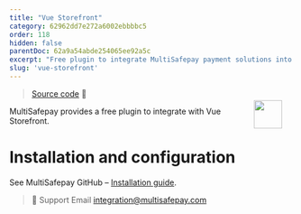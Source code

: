 ```yaml
---
title: "Vue Storefront"
category: 62962dd7e272a6002ebbbbc5
order: 118
hidden: false
parentDoc: 62a9a54abde254065ee92a5c
excerpt: "Free plugin to integrate MultiSafepay payment solutions into your Vue Storefront application."
slug: 'vue-storefront'
---
```

<img src="https://raw.githubusercontent.com/MultiSafepay/docs/master/static/logo/Plugins/Vue_Storefront.svg" width="50" align="right" style="margin: 20px; max-height: 75px"/>

> [Source code](https://github.com/MultiSafepay/vsf-payment-multisafepay) :link:

MultiSafepay provides a free plugin to integrate with Vue Storefront.

# Installation and configuration

See MultiSafepay GitHub – [Installation guide](https://github.com/MultiSafepay/vsf-payment-multisafepay).

> 💬  Support
> Email <integration@multisafepay.com>